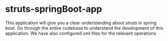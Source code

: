 # struts-springBoot-app
This application will give you a clear understanding about struts in spring boot. Go through the entire codebase to understand the development of this application. We have also configured xml files for the relevant operations

